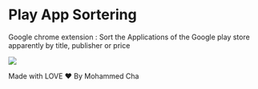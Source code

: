 
# Play App Sortering

Google chrome extension : Sort the Applications of the Google play store apparently by title, publisher or price

<img src="https://i.imgur.com/SCa185K.png" />

Made with LOVE ❤ By Mohammed Cha


